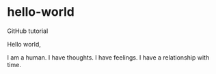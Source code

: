 # hello-world
GitHub tutorial

Hello world,

I am a human. I have thoughts. I have feelings. I have a relationship with time.
